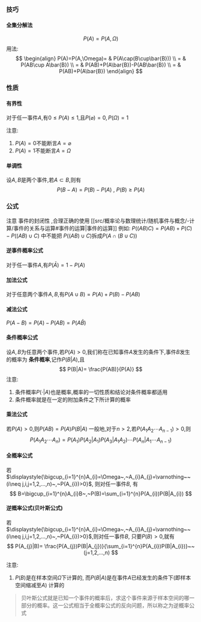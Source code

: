 


### 技巧
#### 全集分解法
$$
P(A)=P(A,\Omega)
$$
用法:
$$
\begin{align}
P(A)=P(A,\Omega)= & P(A\cap(B\cup\bar{B})) \\
= & P(AB\cup  A\bar{B}) \\
= & P(AB)+P(A\bar{B})-P(AB\bar{B}) \\
= & P(AB)+P(A\bar{B})
\end{align}
$$




### 性质
#### 有界性
对于任一事件$A$,有$0\leq P(A)\leq 1$,且$P(\varnothing)=0,P(\Omega)=1$

注意:
1. $P(A)=0$不能断言$A=\varnothing$
2. $P(A)=1$不能断言$A=\Omega$
#### 单调性
设$A,B$是两个事件,若$A\subset B$,则有
$$
P(B-A)=P(B)-P(A)~,~P(B)\geq  P(A)
$$

### 公式
注意 事件的封闭性 ,合理正确的使用 [[src/概率论与数理统计/随机事件与概念/-计算/事件的关系与运算#事件的运算|事件的运算]] 
例如: $P((AB)C)=P(AB)+P(C)-P((AB)\cup  C)$
	中不能把 $P((AB)\cup  C)$拆成$P(A\cap (B\cup  C))$


#### 逆事件概率公式
对于任一事件$A$,有$P(\bar{A})=1-P(A)$
#### 加法公式
对于任意两个事件$A,B$,有$P(A\cup B)=P(A)+P(B)-P(AB)$
#### 减法公式
$P(A-B)=P(A)-P(AB)=P(A\bar{B})$
#### 条件概率公式
设$A,B$为任意两个事件,若$P(A)>0$,我们称在已知事件$A$发生的条件下,事件$B$发生的概率为 **条件概率**,记作$P(B|A)$,且
$$
P(B|A)= \frac{P(AB)}{P(A)}
$$
注意: 
1. 条件概率$P(\cdot|A)$也是概率,概率的一切性质和结论对条件概率都适用
2. 条件概率就是在一定的附加条件之下所计算的概率 
#### 乘法公式
若$P(A)>0$,则$P(AB)=P(A)P(B|A)$
一般地,对于$n>2$,若$P(A_{1}A_{2}\cdots A_{n-1})>0$,则
$$
P(A_{1}A_{2}\cdots A_{n})=P(A_{1})P(A_{2}|A_{1})P(A_{3}|A_{1}A_{2})\cdots P(A_{n}|A_{1}\cdots A_{n-1})
$$
#### 全概率公式
若$\displaystyle{\bigcup_{i=1}^{n}A_{i}=\Omega~,~A_{i}A_{j}=\varnothing~~(i\neq j,i,j=1,2,...,n)~,~P(A_{i})>0}$, 则对任一事件$B$, 有
$$
B=\bigcup_{i=1}^{n}A_{i}B~,~P(B)=\sum_{i=1}^{n}P(A_{i})P(B|A_{i})
$$

#### 逆概率公式(贝叶斯公式)
若$\displaystyle{\bigcup_{i=1}^{n}A_{i}=\Omega~,~A_{i}A_{j}=\varnothing~~(i\neq j,i,j=1,2,...,n)~,~P(A_{i})>0}$,则对任一事件$B$, 只要$P(B)>0$,就有
$$
P(A_{j}|B)= \frac{P(A_{j})P(B|A_{j})}{\sum_{i=1}^{n}P(A_{i})P(B|A_{i})}~~(j=1,2,...,n)
$$

注意:
1. $P(B)$是在样本空间$\Omega$下计算的, 而$P(B|A)$是在事件$A$已经发生的条件下(即样本空间缩减至$A$) 计算的
> 贝叶斯公式就是已知一个事件的概率后，求这个事件来源于样本空间的哪一部分的概率。这一公式相当于全概率公式的反向问题，所以称之为逆概率公式
